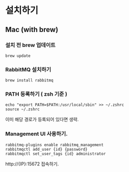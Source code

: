 # 설치하기

## Mac (with brew)

### 설치 전 brew 업데이트
```
brew update
```

### RabbitMQ 설치하기
```
brew install rabbitmq
```

### PATH 등록하기 ( zsh 기준 )
```
echo "export PATH=$PATH:/usr/local/sbin" >> ~/.zshrc
source ~/.zshrc
```
이미 해당 경로가 등록되어 있다면 생략.

### Management UI 사용하기.
```
rabbitmq-plugins enable rabbitmq_management
rabbitmqctl add_user {id} {password}
rabbitmqctl set_user_tags {id} administrator
```
http://{IP}:15672 접속하기.

